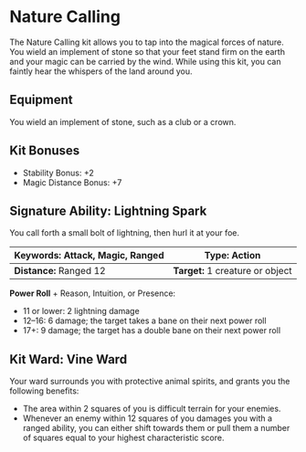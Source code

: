 # Nature Calling

The Nature Calling kit allows you to tap into the magical forces of nature. You wield an implement of stone so that your feet stand firm on the earth and your magic can be carried by the wind. While using this kit, you can faintly hear the whispers of the land around you.

## Equipment

You wield an implement of stone, such as a club or a crown.

## Kit Bonuses

- Stability Bonus: +2
- Magic Distance Bonus: +7

## Signature Ability: Lightning Spark

You call forth a small bolt of lightning, then hurl it at your foe.

| **Keywords:** Attack, Magic, Ranged | **Type:** Action                 |
| ----------------------------------- | -------------------------------- |
| **Distance:** Ranged 12             | **Target:** 1 creature or object |

**Power Roll** + Reason, Intuition, or Presence:

- 11 or lower: 2 lightning damage
- 12–16: 6 damage; the target takes a bane on their next power roll
- 17+: 9 damage; the target has a double bane on their next power roll

## Kit Ward: Vine Ward

Your ward surrounds you with protective animal spirits, and grants you the following benefits:

- The area within 2 squares of you is difficult terrain for your enemies.
- Whenever an enemy within 12 squares of you damages you with a ranged ability, you can either shift towards them or pull them a number of squares equal to your highest characteristic score.
